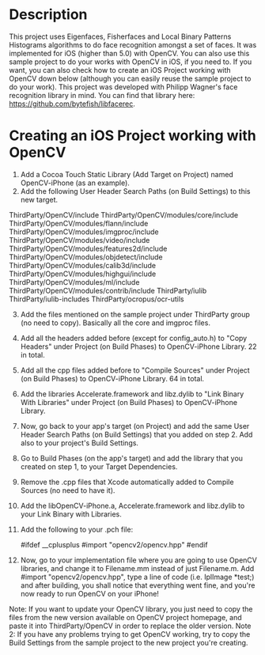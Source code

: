 # Description

This project uses Eigenfaces, Fisherfaces and Local Binary Patterns Histograms algorithms to do face recognition amongst a set of faces. It was implemented for iOS (higher than 5.0) with OpenCV.
You can also use this sample project to do your works with OpenCV in iOS, if you need to. If you want, you can also check how to create an iOS Project working with OpenCV down below (although you can easily reuse the sample project to do your work).
This project was developed with Philipp Wagner's face recognition library in mind. You can find that library here: https://github.com/bytefish/libfacerec.

# Creating an iOS Project working with OpenCV

1) Add a Cocoa Touch Static Library (Add Target on Project) named OpenCV-iPhone (as an example).
2) Add the following User Header Search Paths (on Build Settings) to this new target.

ThirdParty/OpenCV/include
ThirdParty/OpenCV/modules/core/include
ThirdParty/OpenCV/modules/flann/include
ThirdParty/OpenCV/modules/imgproc/include
ThirdParty/OpenCV/modules/video/include
ThirdParty/OpenCV/modules/features2d/include
ThirdParty/OpenCV/modules/objdetect/include
ThirdParty/OpenCV/modules/calib3d/include
ThirdParty/OpenCV/modules/highgui/include
ThirdParty/OpenCV/modules/ml/include
ThirdParty/OpenCV/modules/contrib/include
ThirdParty/iulib
ThirdParty/iulib-includes
ThirdParty/ocropus/ocr-utils

3) Add the files mentioned on the sample project under ThirdParty group (no need to copy). Basically all the core and imgproc files.

4) Add all the headers added before (except for config_auto.h) to "Copy Headers" under Project (on Build Phases) to OpenCV-iPhone Library. 22 in total.

5) Add all the cpp files added before to "Compile Sources" under Project (on Build Phases) to OpenCV-iPhone Library. 64 in total.

6) Add the libraries Accelerate.framework and libz.dylib to "Link Binary With Libraries" under Project (on Build Phases) to OpenCV-iPhone Library.

7) Now, go back to your app's target (on Project) and add the same User Header Search Paths (on Build Settings) that you added on step 2. Add also to your project's Build Settings.

8) Go to Build Phases (on the app's target) and add the library that you created on step 1, to your Target Dependencies.

9) Remove the .cpp files that Xcode automatically added to Compile Sources (no need to have it).

10) Add the libOpenCV-iPhone.a, Accelerate.framework and libz.dylib to your Link Binary with Libraries.

11) Add the following to your .pch file:

   	#ifdef __cplusplus
	#import "opencv2/opencv.hpp"
	#endif

12) Now, go to your implementation file where you are going to use OpenCV libraries, and change it to Filename.mm instead of just Filename.m. Add #import "opencv2/opencv.hpp", type a line of code (i.e. IplImage *test;) and after building, you shall notice that everything went fine, and you're now ready to run OpenCV on your iPhone!

Note: If you want to update your OpenCV library, you just need to copy the files from the new version available on OpenCV project homepage, and paste it into ThirdParty/OpenCV in order to replace the older version.
Note 2: If you have any problems trying to get OpenCV working, try to copy the Build Settings from the sample project to the new project you're creating.

